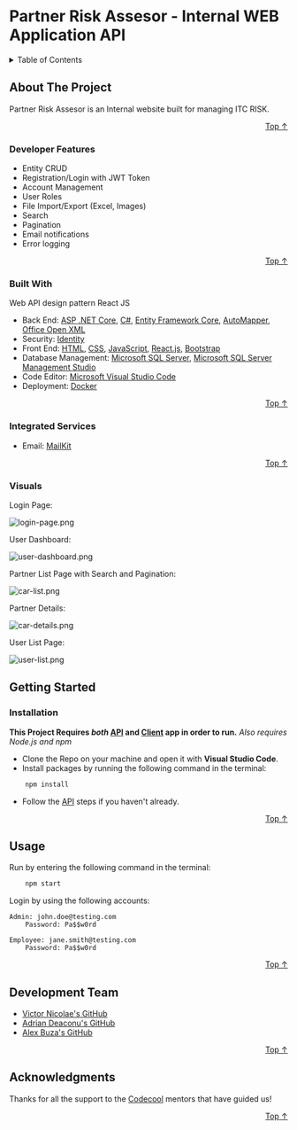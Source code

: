 
<div id="top"></div>

# Partner Risk Assesor - Internal WEB Application API

<!-- TABLE OF CONTENTS -->
<details>
  <summary>Table of Contents</summary>
  <ol>
    <li>
      <a href="#about-the-project">About The Project</a>
      <ul>
        <li><a href="#developer-features">Developer Features</a></li>
        <li><a href="#integrated-services">Integrated Services</a></li>
        <li><a href="#built-with">Built With</a></li>
        <li><a href="#visuals">Visuals</a></li>
      </ul>
    </li>
    <li>
      <a href="#getting-started">Getting Started</a>
      <ul>
        <li><a href="#installation">Installation</a></li>
      </ul>
    </li>
    <li><a href="#usage">Usage</a></li>
    <li><a href="#development-team">Development Team</a></li>
    <li><a href="#acknowledgments">Acknowledgments</a></li>
  </ol>
</details>



<!-- ABOUT THE PROJECT -->
## About The Project

Partner Risk Assesor is an Internal website built for managing ITC RISK.

<p align="right"><a href="#top">Top ↑</a></p>


### Developer Features

- Entity CRUD
- Registration/Login with JWT Token
- Account Management
- User Roles
- File Import/Export (Excel, Images)
- Search
- Pagination
- Email notifications
- Error logging
<p align="right"><a href="#top">Top ↑</a></p>

### Built With

 Web API design pattern
React JS

* Back End:  [ASP .NET Core][asp-net-core],  [C#][c#],  [Entity Framework Core][ef-core],   [AutoMapper][auto-mapper],  [Office Open XML][office-open-xml]
* Security:  [Identity][identity-core]
* Front End:  [HTML][html],  [CSS][css],   [JavaScript][js],   [React.js][react],   [Bootstrap][bootstrap]
* Database Management:  [Microsoft SQL Server][msql-server],   [Microsoft SQL Server Management Studio][ssms]
* Code Editor:  [Microsoft Visual Studio Code][visual-studio-code]
* Deployment: [Docker][docker]
<p align="right"><a href="#top">Top ↑</a></p>

### Integrated Services

* Email:  [MailKit][mail-kit]
<p align="right"><a href="#top">Top ↑</a></p>

### Visuals

Login Page:

![login-page.png][page-login]

User Dashboard:

![user-dashboard.png][dashboard]

Partner List Page with Search and Pagination:

![car-list.png][car-list]

Partner Details:

![car-details.png][car-details]

User List Page:

![user-list.png][user-list]

<!-- GETTING STARTED -->
## Getting Started

### Installation

**This Project Requires _both_ [API][project-api] and [Client][project-client] app in order to run.**
_Also requires Node.js and npm_

- Clone the Repo on your machine and open it with **Visual Studio Code**.
- Install packages by running the following command in the terminal:
```cmd
	npm install
```

- Follow the [API][project-api] steps if you haven't already.
<p align="right"><a href="#top">Top ↑</a></p>



<!-- USAGE EXAMPLES -->
## Usage

Run by entering the following command in the terminal:
```cmd
	npm start
```

Login by using the following accounts:
```
Admin: john.doe@testing.com 
	Password: Pa$$w0rd
	
Employee: jane.smith@testing.com
	Password: Pa$$w0rd
```

<p align="right"><a href="#top">Top ↑</a></p>


## Development Team

* [Victor Nicolae's GitHub][victor-nicolae]
* [Adrian Deaconu's GitHub][adrian-deaconu]
* [Alex Buza's GitHub][alex-buza]

<p align="right"><a href="#top">Top ↑</a></p>

<!-- ACKNOWLEDGMENTS -->
## Acknowledgments

Thanks for all the support to the [Codecool][codecool] mentors that have guided us!


<p align="right"><a href="#top">Top ↑</a></p>

<!-- MARKDOWN LINKS & IMAGES -->

[project-client]: https://github.com/red-victor/fleet-manager-client
[project-api]: https://github.com/red-victor/fleet-manager-api

[asp-net-core]: https://dotnet.microsoft.com/en-us/learn/aspnet/what-is-aspnet-core
[ef-core]: https://docs.microsoft.com/en-us/ef/core/
[auto-mapper]: https://automapper.org/
[c#]: https://docs.microsoft.com/en-us/dotnet/csharp/
[html]: https://html.com/
[css]: https://www.w3.org/Style/CSS/Overview.en.html
[js]: https://www.javascript.com/
[react]: https://reactjs.org/
[react-net]: https://reactjs.net/
[bootstrap]: https://getbootstrap.com
[jquery]: https://jquery.com
[msql-server]: https://www.microsoft.com/en-us/sql-server/sql-server-2019
[ssms]: https://docs.microsoft.com/en-us/sql/ssms/download-sql-server-management-studio-ssms?view=sql-server-ver15
[visual-studio]: https://visualstudio.microsoft.com/
[visual-studio-code]: https://code.visualstudio.com/
[identity-core]: https://docs.microsoft.com/en-us/aspnet/core/security/authentication/identity?view=aspnetcore-6.0&tabs=visual-studio
[docker]: https://www.docker.com/

[victor-nicolae]: https://github.com/red-victor
[adrian-deaconu]: https://github.com/AdiDD
[alex-buza]: https://github.com/alexmarian99

[codecool]: https://codecool.com/en/

[mail-kit]: https://www.mailkit.com/
[office-open-xml]: https://epplussoftware.com/docs/5.0/api/OfficeOpenXml.html

[page-login]:https://res.cloudinary.com/dsanrttbt/image/upload/v1644154627/Fleet-Manager/login_nw3atx.png
[dashboard]: https://res.cloudinary.com/dsanrttbt/image/upload/v1644154628/Fleet-Manager/user-dashboard_l3omwn.png
[user-list]: https://res.cloudinary.com/dsanrttbt/image/upload/v1644154627/Fleet-Manager/user-list_rgt387.png
[car-details]: https://res.cloudinary.com/dsanrttbt/image/upload/v1644154627/Fleet-Manager/car-details_sz0olh.png
[car-list]: https://res.cloudinary.com/dsanrttbt/image/upload/v1644154627/Fleet-Manager/car-list-search-pagination_hd7rsx.png